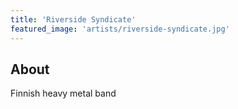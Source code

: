 ```yaml
---
title: 'Riverside Syndicate'
featured_image: 'artists/riverside-syndicate.jpg'
---
```


## About

Finnish heavy metal band
